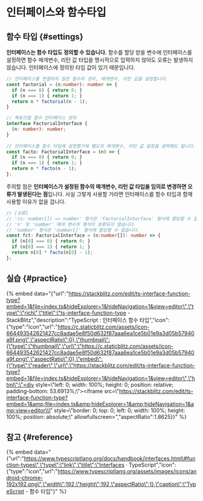 # 인터페이스와 함수타입

## 함수 타입 {#settings}

**인터페이스는 함수 타입도 정의할 수 있습니다.** 함수를 할당 받을 변수에 인터페이스를 설정하면 함수 매개변수, 리턴 값 타입을 명시적으로 입력하지 않아도 오류는 발생하지 않습니다. 인터페이스에 정의된 타입 값이 있기 때문입니다.

```typescript
// 인터페이스를 연결하지 않은 함수의 경우, 매개변수, 리턴 값을 설정합니다.
const factorial = (n:number): number => {
  if (n === 0) { return 0; }
  if (n === 1) { return 1; }
  return n * factorial(n - 1);
}

// 펙토리얼 함수 인터페이스 정의
interface FactorialInterface {
  (n: number): number;  
}
​
// 인터페이스를 함수 타입에 설정했기에 별도의 매개변수, 리턴 값 설정을 생략해도 됩니다.
const facto: FactorialInterface = (n) => {
  if (n === 0) { return 0; }
  if (n === 1) { return 1; }
  return n * facto(n - 1);
};
```

주의할 점은 **인터페이스가 설정된 함수의 매개변수, 리턴 값 타입을 임의로 변경하면 오류가 발생된다는 점**입니다. 사실 그렇게 사용할 거라면 인터페이스를 함수 타입과 함께 사용할 이유가 없을 겁니다.

```typescript
// [오류]
// '(n: number[]) => number' 형식은 'FactorialInterface' 형식에 할당할 수 없습니다.
// 'n' 및 'number' 매개 변수의 형식이 호환되지 않습니다.
// 'number' 형식은 'number[]' 형식에 할당할 수 없습니다.
const fct: FactorialInterface = (n:number[]): number => {
  if (n[0] === 0) { return 0; }
  if (n[0] === 1) { return 1; }
  return n[0] * facto(n[0] - 1);
};
```

## 실습 {#practice}

{% embed data="{\"url\":\"https://stackblitz.com/edit/ts-interface-function-type?embed=1&file=index.ts&hideExplorer=1&hideNavigation=1&view=editor\",\"type\":\"rich\",\"title\":\"ts-interface-function-type - StackBlitz\",\"description\":\"TypeScript : 인터페이스 함수 타입\",\"icon\":{\"type\":\"icon\",\"url\":\"https://c.staticblitz.com/assets/icon-664493542621427cc8adae5e8f50d632f87aaa6ea1ce5b01e9a3d05b57940a9f.png\",\"aspectRatio\":0},\"thumbnail\":{\"type\":\"thumbnail\",\"url\":\"https://c.staticblitz.com/assets/icon-664493542621427cc8adae5e8f50d632f87aaa6ea1ce5b01e9a3d05b57940a9f.png\",\"aspectRatio\":0},\"embed\":{\"type\":\"reader\",\"url\":\"https://stackblitz.com/edit/ts-interface-function-type?embed=1&file=index.ts&hideExplorer=1&hideNavigation=1&view=editor\",\"html\":\"<div style=\\\"left: 0; width: 100%; height: 0; position: relative; padding-bottom: 53.6913%;\\\"><iframe src=\\\"https://stackblitz.com/edit/ts-interface-function-type?embed=1&amp;file=index.ts&amp;hideExplorer=1&amp;hideNavigation=1&amp;view=editor\\\" style=\\\"border: 0; top: 0; left: 0; width: 100%; height: 100%; position: absolute;\\\" allowfullscreen></iframe></div>\",\"aspectRatio\":1.8625}}" %}

## 참고 {#reference}

{% embed data="{\"url\":\"https://www.typescriptlang.org/docs/handbook/interfaces.html\#function-types\",\"type\":\"link\",\"title\":\"Interfaces · TypeScript\",\"icon\":{\"type\":\"icon\",\"url\":\"https://www.typescriptlang.org/assets/images/icons/android-chrome-192x192.png\",\"width\":192,\"height\":192,\"aspectRatio\":1},\"caption\":\"TypeScript - 함수 타입\"}" %}

